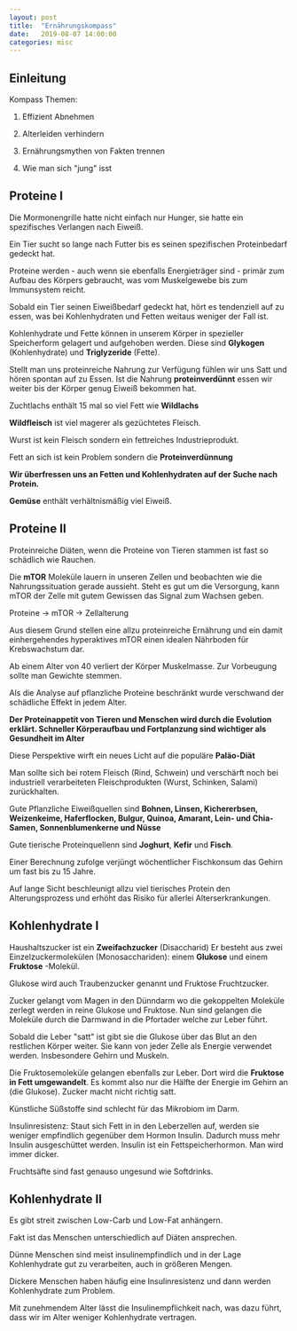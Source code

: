 ```yaml
---
layout: post
title:  "Ernährungskompass"
date:   2019-08-07 14:00:00
categories: misc
---
```


## Einleitung

Kompass Themen:

1. Effizient Abnehmen

2. Alterleiden verhindern

3. Ernährungsmythen von Fakten trennen

4. Wie man sich "jung" isst


## Proteine I

Die Mormonengrille hatte nicht einfach nur Hunger, sie hatte ein spezifisches Verlangen nach Eiweiß.

Ein Tier sucht so lange nach Futter bis es seinen spezifischen Proteinbedarf gedeckt hat.

Proteine werden - auch wenn sie ebenfalls Energieträger sind - primär zum Aufbau des Körpers gebraucht, was vom Muskelgewebe bis zum Immunsystem reicht.

Sobald ein Tier seinen Eiweißbedarf gedeckt hat, hört es tendenziell auf zu essen, was bei Kohlenhydraten und Fetten weitaus weniger der Fall ist.

Kohlenhydrate und Fette können in unserem Körper in spezieller Speicherform gelagert und aufgehoben werden. Diese sind **Glykogen** (Kohlenhydrate) und **Triglyzeride** (Fette).

Stellt man uns proteinreiche Nahrung zur Verfügung fühlen wir uns Satt und hören spontan auf zu Essen. Ist die Nahrung **proteinverdünnt** essen wir weiter bis der Körper genug Eiweiß bekommen hat.

Zuchtlachs enthält 15 mal so viel Fett wie **Wildlachs**

**Wildfleisch** ist viel magerer als gezüchtetes Fleisch.

Wurst ist kein Fleisch sondern ein fettreiches Industrieprodukt.

Fett an sich ist kein Problem sondern die **Proteinverdünnung**

**Wir überfressen uns an Fetten und Kohlenhydraten auf der Suche nach Protein.**

**Gemüse** enthält verhältnismäßig viel Eiweiß.


## Proteine II

Proteinreiche Diäten, wenn die Proteine von Tieren stammen ist fast so schädlich wie Rauchen.

Die **mTOR** Moleküle lauern in unseren Zellen und beobachten wie die Nahrungssituation gerade aussieht. Steht es gut um die Versorgung, kann mTOR der Zelle mit gutem Gewissen das Signal zum Wachsen geben.

Proteine -> mTOR -> Zellalterung

Aus diesem Grund stellen eine allzu proteinreiche Ernährung und ein damit einhergehendes hyperaktives mTOR einen idealen Nährboden für Krebswachstum dar.

Ab einem Alter von 40 verliert der Körper Muskelmasse. Zur Vorbeugung sollte man Gewichte stemmen.

Als die Analyse auf pflanzliche Proteine beschränkt wurde verschwand der schädliche Effekt in jedem Alter.

**Der Proteinappetit von Tieren und Menschen wird durch die Evolution erklärt. Schneller Körperaufbau und Fortplanzung sind wichtiger als Gesundheit im Alter**

Diese Perspektive wirft ein neues Licht auf die populäre **Paläo-Diät**

Man sollte sich bei rotem Fleisch (Rind, Schwein) und verschärft noch bei industriell verarbeiteten Fleischprodukten (Wurst, Schinken, Salami) zurückhalten.

Gute Pflanzliche Eiweißquellen sind **Bohnen, Linsen, Kichererbsen, Weizenkeime, Haferflocken, Bulgur, Quinoa, Amarant, Lein- und Chia-Samen, Sonnenblumenkerne und Nüsse**

Gute tierische Proteinquellenn sind **Joghurt**, **Kefir** und **Fisch**.

Einer Berechnung zufolge verjüngt wöchentlicher Fischkonsum das Gehirn um fast bis zu 15 Jahre.

Auf lange Sicht beschleunigt allzu viel tierisches Protein den Alterungsprozess und erhöht das Risiko für allerlei Alterserkrankungen.


## Kohlenhydrate I

Haushaltszucker ist ein **Zweifachzucker** (Disaccharid) Er besteht aus zwei Einzelzuckermolekülen (Monosacchariden): einem **Glukose** und einem **Fruktose** -Molekül.

Glukose wird auch Traubenzucker genannt und Fruktose Fruchtzucker.

Zucker gelangt vom Magen in den Dünndarm wo die gekoppelten Moleküle zerlegt werden in reine Glukose und Fruktose. Nun sind gelangen die Moleküle durch die Darmwand in die Pfortader welche zur Leber führt.

Sobald die Leber "satt" ist gibt sie die Glukose über das Blut an den restlichen Körper weiter. Sie kann von jeder Zelle als Energie verwendet werden. Insbesondere Gehirn und Muskeln.

Die Fruktosemoleküle gelangen ebenfalls zur Leber. Dort wird die **Fruktose in Fett umgewandelt**. Es kommt also nur die Hälfte der Energie im Gehirn an (die Glukose). Zucker macht nicht richtig satt.

Künstliche Süßstoffe sind schlecht für das Mikrobiom im Darm.

Insulinresistenz: Staut sich Fett in in den Leberzellen auf, werden sie weniger empfindlich gegenüber dem Hormon Insulin. Dadurch muss mehr Insulin ausgeschüttet werden. Insulin ist ein Fettspeicherhormon. Man wird immer dicker.

Fruchtsäfte sind fast genauso ungesund wie Softdrinks.


## Kohlenhydrate II

Es gibt streit zwischen Low-Carb und Low-Fat anhängern.

Fakt ist das Menschen unterschiedlich auf Diäten ansprechen.

Dünne Menschen sind meist insulinempfindlich und in der Lage Kohlenhydrate gut zu verarbeiten, auch in größeren Mengen.

Dickere Menschen haben häufig eine Insulinresistenz und dann werden Kohlenhydrate zum Problem.

Mit zunehmendem Alter lässt die Insulinempflichkeit nach, was dazu führt, dass wir im Alter weniger Kohlenhydrate vertragen.

